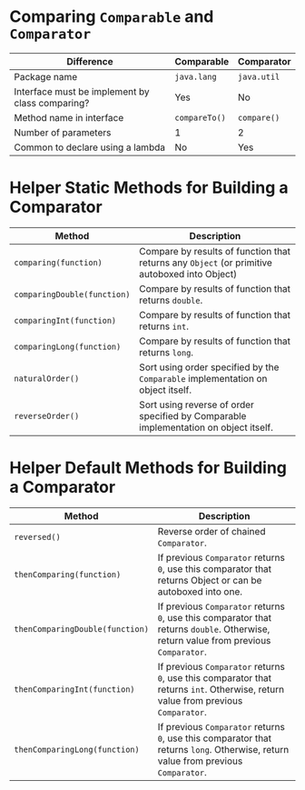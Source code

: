 # Comparing `Comparable` and `Comparator`

| Difference                                      | Comparable    | Comparator  |
|-------------------------------------------------|---------------|-------------|
| Package name                                    | `java.lang`   | `java.util` |
| Interface must be implement by class comparing? | Yes           | No          |
| Method name in interface                        | `compareTo()` | `compare()` |
| Number of parameters                            | 1             | 2           |
| Common to declare using a lambda                | No            | Yes         |

# Helper Static Methods for Building a Comparator

| Method                      | Description                                                                                   |
|-----------------------------|-----------------------------------------------------------------------------------------------|
| `comparing(function)`       | Compare by results of function that returns any `Object` (or primitive autoboxed into Object) |
| `comparingDouble(function)` | Compare by results of function that returns `double`.                                         |
| `comparingInt(function)`    | Compare by results of function that returns `int`.                                            |
| `comparingLong(function)`   | Compare by results of function that returns `long`.                                           |
| `naturalOrder()`            | Sort using order specified by the `Comparable` implementation on object itself.               |
| `reverseOrder()`            | Sort using reverse of order specified by Comparable implementation on object itself.          |

# Helper Default Methods for Building a Comparator

| Method                          | Description                                                                                                                          |
|---------------------------------|--------------------------------------------------------------------------------------------------------------------------------------|
| `reversed()`                    | Reverse order of chained `Comparator`.                                                                                               |
| `thenComparing(function)`       | If previous `Comparator` returns `0`, use this comparator that returns Object or can be autoboxed into one.                          |
| `thenComparingDouble(function)` | If previous `Comparator` returns `0`, use this comparator that returns `double`. Otherwise, return value from previous `Comparator`. |
| `thenComparingInt(function)`    | If previous `Comparator` returns `0`, use this comparator that returns `int`. Otherwise, return value from previous `Comparator`.    |
| `thenComparingLong(function)`   | If previous `Comparator` returns `0`, use this comparator that returns `long`. Otherwise, return value from previous `Comparator`.   |
